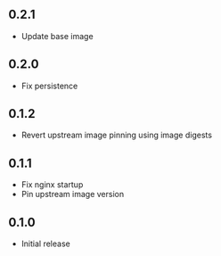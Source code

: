 ## 0.2.1

- Update base image

## 0.2.0

- Fix persistence

## 0.1.2

- Revert upstream image pinning using image digests

## 0.1.1

- Fix nginx startup
- Pin upstream image version

## 0.1.0

- Initial release
